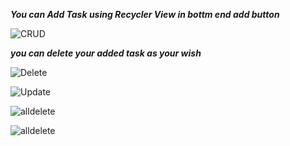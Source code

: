 

***You can Add Task using Recycler View in bottm end add button***

![CRUD](https://user-images.githubusercontent.com/47654208/113428362-5e675400-93f6-11eb-8065-2869f896e369.gif)

***you can delete your added task as your wish***

![Delete](https://user-images.githubusercontent.com/47654208/113416789-bd6e9e00-93e1-11eb-81b2-c88c436c50aa.gif)


![Update](https://user-images.githubusercontent.com/47654208/113417024-471e6b80-93e2-11eb-9a98-7b8aa71cdeec.gif)

![alldelete](https://user-images.githubusercontent.com/47654208/113417288-c875fe00-93e2-11eb-8fbc-a5221902f57a.gif)

![alldelete](https://user-images.githubusercontent.com/47654208/113417601-7681a800-93e3-11eb-986e-89eb4d9e7894.gif)




